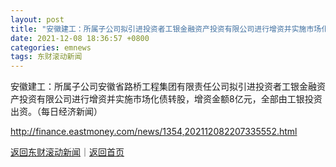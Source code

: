 ```yaml
---
layout: post
title: "安徽建工：所属子公司拟引进投资者工银金融资产投资有限公司进行增资并实施市场化债转股"
date: 2021-12-08 18:36:57 +0800
categories: emnews
tags: 东财滚动新闻
---
```


安徽建工：所属子公司安徽省路桥工程集团有限责任公司拟引进投资者工银金融资产投资有限公司进行增资并实施市场化债转股，增资金额8亿元，全部由工银投资出资。（每日经济新闻）

<http://finance.eastmoney.com/news/1354,202112082207335552.html>

[返回东财滚动新闻](//finews.withounder.com/emnews/)｜[返回首页](//finews.withounder.com/)